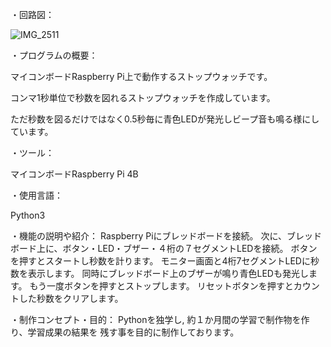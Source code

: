 ・回路図：

![IMG_2511](https://github.com/hmt-R1/stop_watch/assets/160014889/bd902dff-693c-4bc3-aa54-b6303f39dbcf)


・プログラムの概要：

マイコンボードRaspberry Pi上で動作するストップウォッチです。

コンマ1秒単位で秒数を図れるストップウォッチを作成しています。

ただ秒数を図るだけではなく0.5秒毎に青色LEDが発光しビープ音も鳴る様にしています。

・ツール：

マイコンボードRaspberry Pi 4B

・使用言語：

Python3

・機能の説明や紹介：
Raspberry Piにブレッドボードを接続。
次に、ブレッドボード上に、ボタン・LED・ブザー・４桁の７セグメントLEDを接続。
ボタンを押すとスタートし秒数を計ります。
モニター画面と4桁7セグメントLEDに秒数を表示します。
同時にブレッドボード上のブザーが鳴り青色LEDも発光します。
もう一度ボタンを押すとストップします。
リセットボタンを押すとカウントした秒数をクリアします。

・制作コンセプト・目的：
Pythonを独学し, 約１か月間の学習で制作物を作り、学習成果の結果を
残す事を目的に制作しております。
